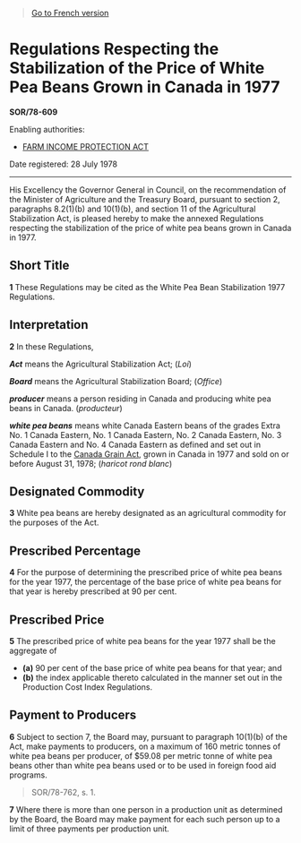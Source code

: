 > [Go to French version](/fr/Règlements/Décrets,%20ordonnances%20et%20règlements%20statutaires/78/609.md)

# Regulations Respecting the Stabilization of the Price of White Pea Beans Grown in Canada in 1977

**SOR/78-609**

Enabling authorities: 
- [FARM INCOME PROTECTION ACT](/en/Acts/Statutes%20of%20Canada/1991/c.%2022.md)

Date registered: 28 July 1978

----------

His Excellency the Governor General in Council, on the recommendation of the Minister of Agriculture and the Treasury Board, pursuant to section 2, paragraphs 8.2(1)(b) and 10(1)(b), and section 11 of the Agricultural Stabilization Act, is pleased hereby to make the annexed Regulations respecting the stabilization of the price of white pea beans grown in Canada in 1977.




## Short Title


**1** These Regulations may be cited as the White Pea Bean Stabilization 1977 Regulations.




## Interpretation


**2** In these Regulations,

***Act*** means the Agricultural Stabilization Act; (*Loi*)

***Board*** means the Agricultural Stabilization Board; (*Office*)

***producer*** means a person residing in Canada and producing white pea beans in Canada. (*producteur*)

***white pea beans*** means white Canada Eastern beans of the grades Extra No. 1 Canada Eastern, No. 1 Canada Eastern, No. 2 Canada Eastern, No. 3 Canada Eastern and No. 4 Canada Eastern as defined and set out in Schedule I to the [Canada Grain Act](/en/Acts/Revised%20Statutes%20of%20Canada/G/G-10.md), grown in Canada in 1977 and sold on or before August 31, 1978; (*haricot rond blanc*)




## Designated Commodity


**3** White pea beans are hereby designated as an agricultural commodity for the purposes of the Act.




## Prescribed Percentage


**4** For the purpose of determining the prescribed price of white pea beans for the year 1977, the percentage of the base price of white pea beans for that year is hereby prescribed at 90 per cent.




## Prescribed Price


**5** The prescribed price of white pea beans for the year 1977 shall be the aggregate of
- **(a)** 90 per cent of the base price of white pea beans for that year; and
- **(b)** the index applicable thereto calculated in the manner set out in the Production Cost Index Regulations.




## Payment to Producers


**6** Subject to section 7, the Board may, pursuant to paragraph 10(1)(b) of the Act, make payments to producers, on a maximum of 160 metric tonnes of white pea beans per producer, of $59.08 per metric tonne of white pea beans other than white pea beans used or to be used in foreign food aid programs.
> SOR/78-762, s. 1.




**7** Where there is more than one person in a production unit as determined by the Board, the Board may make payment for each such person up to a limit of three payments per production unit.


